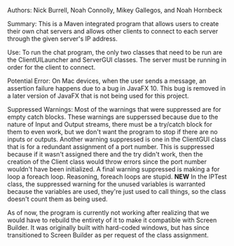 Authors: Nick Burrell, Noah Connolly, Mikey Gallegos, and Noah Hornbeck

Summary: This is a Maven integrated program that allows users to create their own chat servers and allows other clients to connect
to each server through the given server's IP address.

Use: To run the chat program, the only two classes that need to be run are the ClientUILauncher and ServerGUI classes. The server must be running in
order for the client to connect.

Potential Error: On Mac devices, when the user sends a message, an assertion failure happens due to a bug in JavaFX 10. This
bug is removed in a later version of JavaFX that is not being used for this project.

Suppressed Warnings: Most of the warnings that were suppressed are for empty catch blocks. These warnings are supperssed
because due to the nature of Input and Output streams, there must be a try/catch block for them to even work, but we don't
want the program to stop if there are no inputs or outputs. Another warning suppressed is one in the ClientGUI class that is for a
redundant assignment of a port number. This is suppressed because if it wasn't assigned there and the try didn't work, then 
the creation of the Client class would throw errors since the port number wouldn't have been initialized. A final warning suppressed
is making a for loop a foreach loop. Reasoning, foreach loops are stupid. **NEW** In the IPTest class, the suppressed
warning for the unused variables is warranted because the variables are used, they're just used to call things, so the class
doesn't count them as being used.

As of now, the program is currently not working after realizing that we would have to rebuild the entirety of it to make it compatible with Screen Builder. It was originally built with hard-coded windows, but has since transitioned to Screen Builder as per request of the class assignment.
